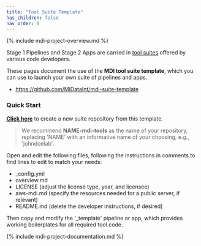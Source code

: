 ```yaml
---
title: "Tool Suite Template"
has_children: false
nav_order: 0
---
```

<!--- edit the title above with the short name of your repository, 
      e.g, "My Tools", which will appear on the menu tab item -->

<!-- please do not alter the next line -->
{% include mdi-project-overview.md %} 

<!-- replace this section with markdown content describing your tool suite -->
<!-- https://www.markdownguide.org/basic-syntax/ -->

Stage 1 Pipelines and Stage 2 Apps are carried in 
[tool suites](https://midataint.github.io/docs/project-structure/#tool-suites)
offered by various code developers. 

These pages document the use of the **MDI tool suite template**, 
which you can use to launch your own suite of pipelines and apps. 

- <https://github.com/MiDataInt/mdi-suite-template>

### Quick Start

[**Click here**](https://github.com/MiDataInt/mdi-suite-template/generate) to create a new suite repository from this template.

>We recommend **NAME-mdi-tools** as the name of your 
repository, replacing 'NAME' with an informative name of your choosing, 
e.g., 'johndoelab'.

Open and edit the following files, following the instructions in comments
to find lines to edit to match your needs:

- _config.yml
- overview.md
- LICENSE (adjust the license type, year, and licensee)
- aws-mdi.md (specify the resources needed for a public server, if relevant)
- README.md (delete the developer instructions, if desired)

Then copy and modify the '_template' pipeline or app, which provides working boilerplates for all required tool code. 

<!-- please do not alter the next line -->
{% include mdi-project-documentation.md %}
